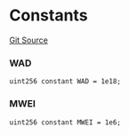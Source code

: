 # Constants
[Git Source](https://github.com/Level-Money/contracts/blob/8e1575e7e26fdc58ac15be6578d36ba7aa02390c/src/v2/common/libraries/MathLib.sol)

### WAD

```solidity
uint256 constant WAD = 1e18;
```

### MWEI

```solidity
uint256 constant MWEI = 1e6;
```

